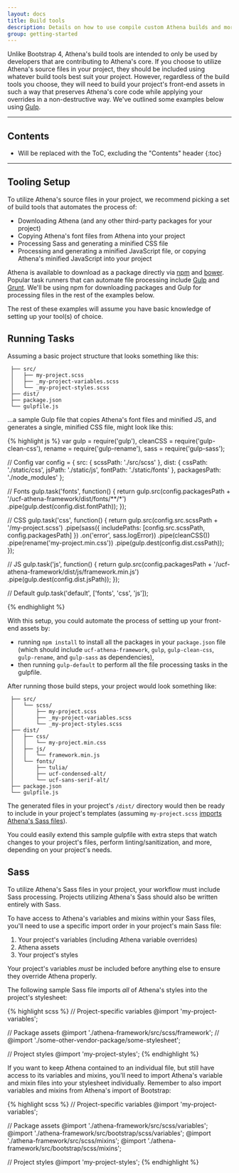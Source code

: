 ```yaml
---
layout: docs
title: Build tools
description: Details on how to use compile custom Athena builds and more.
group: getting-started
---
```


Unlike Bootstrap 4, Athena's build tools are intended to only be used by developers that are contributing to Athena's core. If you choose to utilize Athena's source files in your project, they should be included using whatever build tools best suit your project. However, regardless of the build tools you choose, they will need to build your project's front-end assets in such a way that preserves Athena's core code while applying your overrides in a non-destructive way. We've outlined some examples below using [Gulp](http://gulpjs.com/).

---

## Contents

* Will be replaced with the ToC, excluding the "Contents" header
{:toc}

---

## Tooling Setup

To utilize Athena's source files in your project, we recommend picking a set of build tools that automates the process of:
- Downloading Athena (and any other third-party packages for your project)
- Copying Athena's font files from Athena into your project
- Processing Sass and generating a minified CSS file
- Processing and generating a minified JavaScript file, or copying Athena's minified JavaScript into your project

Athena is available to download as a package directly via [npm](https://www.npmjs.com/) and [bower](https://bower.io/). Popular task runners that can automate file processing include [Gulp](http://gulpjs.com/) and [Grunt](http://gruntjs.com/). We'll be using npm for downloading packages and Gulp for processing files in the rest of the examples below.

The rest of these examples will assume you have basic knowledge of setting up your tool(s) of choice.

## Running Tasks

Assuming a basic project structure that looks something like this:
<pre><code> ├── src/
 │   ├── my-project.scss
 │   ├── _my-project-variables.scss
 │   └── _my-project-styles.scss
 ├── dist/
 ├── package.json
 └── gulpfile.js
</code></pre>

...a sample Gulp file that copies Athena's font files and minified JS, and generates a single, minified CSS file, might look like this:

{% highlight js %}
var gulp = require('gulp'),
  cleanCSS = require('gulp-clean-css'),
  rename = require('gulp-rename'),
  sass = require('gulp-sass');

// Config
var config = {
  src: {
    scssPath: './src/scss'
  },
  dist: {
    cssPath:  './static/css',
    jsPath:   './static/js',
    fontPath: './static/fonts'
  },
  packagesPath: './node_modules'
};

// Fonts
gulp.task('fonts', function() {
  return gulp.src(config.packagesPath + '/ucf-athena-framework/dist/fonts/**/*')
    .pipe(gulp.dest(config.dist.fontPath));
});

// CSS
gulp.task('css', function() {
  return gulp.src(config.src.scssPath + '/my-project.scss')
    .pipe(sass({
      includePaths: [config.src.scssPath, config.packagesPath]
    })
      .on('error', sass.logError))
    .pipe(cleanCSS())
    .pipe(rename('my-project.min.css'))
    .pipe(gulp.dest(config.dist.cssPath));
});

// JS
gulp.task('js', function() {
  return gulp.src(config.packagesPath + '/ucf-athena-framework/dist/js/framework.min.js')
    .pipe(gulp.dest(config.dist.jsPath));
});

// Default
gulp.task('default', ['fonts', 'css', 'js']);

{% endhighlight %}

With this setup, you could automate the process of setting up your front-end assets by:
- running `npm install` to install all the packages in your `package.json` file (which should include `ucf-athena-framework`, `gulp`, `gulp-clean-css`, `gulp-rename`, and `gulp-sass` as dependencies),
- then running `gulp-default` to perform all the file processing tasks in the gulpfile.

After running those build steps, your project would look something like:

<pre><code> ├── src/
 │   └── scss/
 │       ├── my-project.scss
 │       ├── _my-project-variables.scss
 │       └── _my-project-styles.scss
 ├── dist/
 │   ├── css/
 │   │   └── my-project.min.css
 │   ├── js/
 │   │   └── framework.min.js
 │   └── fonts/
 │       ├── tulia/
 │       ├── ucf-condensed-alt/
 │       └── ucf-sans-serif-alt/
 ├── package.json
 └── gulpfile.js
</code></pre>

The generated files in your project's `/dist/` directory would then be ready to include in your project's templates (assuming `my-project.scss` [imports Athena's Sass files](#sass)).

You could easily extend this sample gulpfile with extra steps that watch changes to your project's files, perform linting/sanitization, and more, depending on your project's needs.

## Sass

To utilize Athena's Sass files in your project, your workflow must include Sass processing. Projects utilizing Athena's Sass should also be written entirely with Sass.

To have access to Athena's variables and mixins within your Sass files, you'll need to use a specific import order in your project's main Sass file:
1. Your project's variables (including Athena variable overrides)
2. Athena assets
3. Your project's styles

Your project's variables _must_ be included before anything else to ensure they override Athena properly.

The following sample Sass file imports _all_ of Athena's styles into the project's stylesheet:

{% highlight scss %}
// Project-specific variables
@import 'my-project-variables';

// Package assets
@import './athena-framework/src/scss/framework';
// @import './some-other-vendor-package/some-stylesheet';

// Project styles
@import 'my-project-styles';
{% endhighlight %}

If you want to keep Athena contained to an individual file, but still have access to its variables and mixins, you'll need to import Athena's variable and mixin files into your stylesheet individually. Remember to also import variables and mixins from Athena's import of Bootstrap:

{% highlight scss %}
// Project-specific variables
@import 'my-project-variables';

// Package assets
@import './athena-framework/src/scss/variables';
@import './athena-framework/src/bootstrap/scss/variables';
@import './athena-framework/src/scss/mixins';
@import './athena-framework/src/bootstrap/scss/mixins';

// Project styles
@import 'my-project-styles';
{% endhighlight %}
